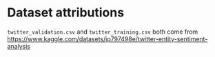 # Dataset attributions

`twitter_validation.csv` and `twitter_training.csv` both come from https://www.kaggle.com/datasets/jp797498e/twitter-entity-sentiment-analysis
